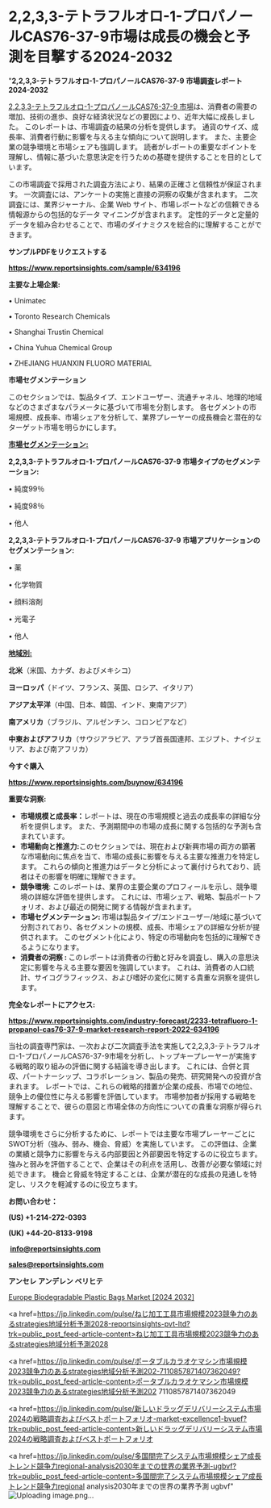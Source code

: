# 2,2,3,3-テトラフルオロ-1-プロパノールCAS76-37-9市場は成長の機会と予測を目撃する2024-2032

"<strong>2,2,3,3-テトラフルオロ-1-プロパノールCAS76-37-9 市場調査レポート 2024-2032</strong>

<a href=https://www.reportsinsights.com/sample/634196>2,2,3,3-テトラフルオロ-1-プロパノールCAS76-37-9 市場</a>は、消費者の需要の増加、技術の進歩、良好な経済状況などの要因により、近年大幅に成長しました。 このレポートは、市場調査の結果の分析を提供します。 通貨のサイズ、成長率、消費者行動に影響を与える主な傾向について説明します。 また、主要企業の競争環境と市場シェアも強調します。 読者がレポートの重要なポイントを理解し、情報に基づいた意思決定を行うための基礎を提供することを目的としています。

この市場調査で採用された調査方法により、結果の正確さと信頼性が保証されます。 一次調査には、アンケートの実施と直接の洞察の収集が含まれます。 二次調査には、業界ジャーナル、企業 Web サイト、市場レポートなどの信頼できる情報源からの包括的なデータ マイニングが含まれます。 定性的データと定量的データを組み合わせることで、市場のダイナミクスを総合的に理解することができます。

<strong><b>サンプルPDFをリクエストする</b></strong>

<a href=https://www.reportsinsights.com/sample/634196><strong><u>https://www.reportsinsights.com/sample/634196</u></strong></a>

<strong>主要な上場企業:</strong>

• Unimatec

• Toronto Research Chemicals

• Shanghai Trustin Chemical

• China Yuhua Chemical Group

• ZHEJIANG HUANXIN FLUORO MATERIAL

<strong>市場セグメンテーション</strong>

このセクションでは、製品タイプ、エンドユーザー、流通チャネル、地理的地域などのさまざまなパラメータに基づいて市場を分割します。 各セグメントの市場規模、成長率、市場シェアを分析して、業界プレーヤーの成長機会と潜在的なターゲット市場を明らかにします。

<strong><u>市場セグメンテーション</u></strong><strong><u>:</u></strong>

<strong>2,2,3,3-テトラフルオロ-1-プロパノールCAS76-37-9 市場タイプのセグメンテーション:</strong>

• 純度99％

• 純度98％

• 他人

<strong>2,2,3,3-テトラフルオロ-1-プロパノールCAS76-37-9 市場アプリケーションのセグメンテーション:</strong>

• 薬

• 化学物質

• 顔料溶剤

• 光電子

• 他人

<strong><u>地域別</u></strong><strong><u>:</u></strong>

<strong>北米</strong>（米国、カナダ、およびメキシコ）

<strong>ヨーロッパ</strong>（ドイツ、フランス、英国、ロシア、イタリア）

<strong>アジア太平洋</strong>（中国、日本、韓国、インド、東南アジア）

<strong>南アメリカ</strong>（ブラジル、アルゼンチン、コロンビアなど）

<strong>中東およびアフリカ</strong>（サウジアラビア、アラブ首長国連邦、エジプト、ナイジェリア、および南アフリカ）

<strong>今すぐ購入</strong>

<a href=https://www.reportsinsights.com/buynow/634196><strong><u>https://www.reportsinsights.com/buynow/634196</u></strong></a>

<strong>重要な洞察:</strong>
<ul>
  <li><strong>市場規模と成長率：</strong>レポートは、現在の市場規模と過去の成長率の詳細な分析を提供します。 また、予測期間中の市場の成長に関する包括的な予測も含まれています。</li>
  <li><strong>市場動向と推進力:</strong>このセクションでは、現在および新興市場の両方の顕著な市場動向に焦点を当て、市場の成長に影響を与える主要な推進力を特定します。 これらの傾向と推進力はデータと分析によって裏付けられており、読者はその影響を明確に理解できます。</li>
  <li><strong>競争環境</strong>: このレポートは、業界の主要企業のプロフィールを示し、競争環境の詳細な評価を提供します。 これには、市場シェア、戦略、製品ポートフォリオ、および最近の開発に関する情報が含まれます。</li>
  <li><strong>市場セグメンテーション: </strong>市場は製品タイプ/エンドユーザー/地域に基づいて分割されており、各セグメントの規模、成長、市場シェアの詳細な分析が提供されます。 このセグメント化により、特定の市場動向を包括的に理解できるようになります。</li>
  <li><strong>消費者の洞察 : </strong>このレポートは消費者の行動と好みを調査し、購入の意思決定に影響を与える主要な要因を強調しています。 これは、消費者の人口統計、サイコグラフィックス、および嗜好の変化に関する貴重な洞察を提供します。</li>
</ul>
<strong>完全なレポートにアクセス:</strong>

<a href=https://www.reportsinsights.com/industry-forecast/2233-tetrafluoro-1-propanol-cas76-37-9-market-research-report-2022-634196><strong><u><b>https://www.reportsinsights.com/industry-forecast/2233-tetrafluoro-1-propanol-cas76-37-9-market-research-report-2022-634196</b></u></strong></a>

当社の調査専門家は、一次および二次調査手法を実施して2,2,3,3-テトラフルオロ-1-プロパノールCAS76-37-9市場を分析し、トップキープレーヤーが実施する戦略的取り組みの評価に関する結論を導き出します。 これには、合併と買収、パートナーシップ、コラボレーション、製品の発売、研究開発への投資が含まれます。 レポートでは、これらの戦略的措置が企業の成長、市場での地位、競争上の優位性に与える影響を評価しています。 市場参加者が採用する戦略を理解することで、彼らの意図と市場全体の方向性についての貴重な洞察が得られます。

競争環境をさらに分析するために、レポートでは主要な市場プレーヤーごとにSWOT分析（強み、弱み、機会、脅威）を実施しています。 この評価は、企業の業績と競争力に影響を与える内部要因と外部要因を特定するのに役立ちます。 強みと弱みを評価することで、企業はその利点を活用し、改善が必要な領域に対処できます。 機会と脅威を特定することは、企業が潜在的な成長の見通しを特定し、リスクを軽減するのに役立ちます。

<strong>お問い合わせ：</strong>

<strong>(US) +1-214-272-0393</strong>

<strong>(UK) +44-20-8133-9198</strong>

<strong> </strong><a href=info@reportsinsights.com><strong><u>info@reportsinsights.com</u></strong></a>

<a href=sales@reportsinsights.com><strong><u>sales@reportsinsights.com</u></strong></a>

<strong>アンセレ アンデレン ベリヒテ</strong>

<a href=https://www.linkedin.com/pulse/europe-biodegradable-plastic-bags-markets-xo0qf/>Europe Biodegradable Plastic Bags Market [2024 2032]</a>

<a href=https://jp.linkedin.com/pulse/ねじ加工工具市場規模2023競争力のあるstrategies地域分析予測2028-reportsinsights-pvt-ltd?trk=public_post_feed-article-content>ねじ加工工具市場規模2023競争力のあるstrategies地域分析予測2028</a>

<a href=https://jp.linkedin.com/pulse/ポータブルカラオケマシン市場規模2023競争力のあるstrategies地域分析予測202-7110857871407362049?trk=public_post_feed-article-content>ポータブルカラオケマシン市場規模2023競争力のあるstrategies地域分析予測202 7110857871407362049</a>

<a href=https://jp.linkedin.com/pulse/新しいドラッグデリバリーシステム市場2024の戦略調査およびベストポートフォリオ-market-excellence1-bvuef?trk=public_post_feed-article-content>新しいドラッグデリバリーシステム市場2024の戦略調査およびベストポートフォリオ</a>

<a href=https://jp.linkedin.com/pulse/多国間完了システム市場規模シェア成長トレンド競争力regional-analysis2030年までの世界の業界予測-ugbvf?trk=public_post_feed-article-content>多国間完了システム市場規模シェア成長トレンド競争力regional analysis2030年までの世界の業界予測 ugbvf</a>"
![Uploading image.png…]()
